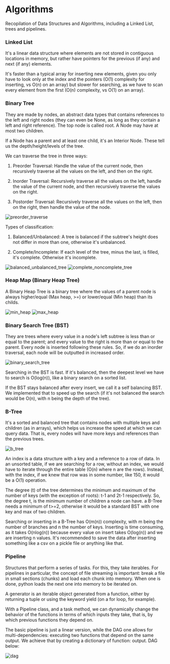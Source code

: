 # Algorithms

Recopilation of Data Structures and Algorithms, including a Linked List, trees and pipelines.


### Linked List

It's a linear data structure where elements are not stored in contiguous locations in memory, but rather have pointers for the previous (if any) and next (if any) elements.

It's faster than a typical array for inserting new elements, given you only have to look only at the index and the pointers (O(1) complexity for inserting, vs O(n) on an array) but slower for searching, as we have to scan every element from the first (O(n) complexity, vs O(1) on an array).


### Binary Tree

They are made by nodes, an abstract data types that contains references to the left and right nodes (they can even be None, as long as they contain a left and right reference). The top node is called root. A Node may have at most two children.

If a Node has a parent and at least one child, it's an Interior Node. These tell us the depth/height/levels of the tree.

We can traverse the tree in three ways:
	
   1. Preorder Traversal: Handle the value of the current node, then recursively traverse all the values on the left, and then on the right.
	
   2. Inorder Traversal: Recursively traverse all the values on the left, handle the value of the current node, and then recursively traverse the values on the right.
	
   3. Postorder Traversal: Recursively traverse all the values on the left, then on the right, then handle the value of the node.

![preorder_traverse](https://user-images.githubusercontent.com/63423173/97769300-731e8380-1b08-11eb-9746-14e4dc5a3c01.png)

Types of classification:

   1. Balanced/Unbalanced: A tree is balanced if the subtree's height does not differ in more than one, otherwise it's unbalanced.
	
   2. Complete/Incomplete: If each level of the tree, minus the last, is filled, it's complete. Otherwise it's incomplete.

![balanced_unbalanced_tree](https://user-images.githubusercontent.com/63423173/97769320-921d1580-1b08-11eb-8d5a-d2589b8aefbb.png)
![complete_noncomplete_tree](https://user-images.githubusercontent.com/63423173/97769324-9fd29b00-1b08-11eb-9f99-d876abe4ffa1.png)


### Heap Map (Binary Heap Tree)

A Binary Heap Tree is a binary tree where the values of a parent node is always higher/equal (Max heap, >=) or lower/equal (Min heap) than its childs.

![min_heap](https://user-images.githubusercontent.com/63423173/97769327-ad882080-1b08-11eb-9f7f-0da27e353245.png)
![max_heap](https://user-images.githubusercontent.com/63423173/97769333-bda00000-1b08-11eb-9680-cec8a5207bb0.png)


### Binary Search Tree (BST)

They are trees where every value in a node's left subtree is less than or equal to the parent; and every value to the right is more than or equal to the parent. Every node is inserted following these rules. So, if we do an inorder traversal, each node will be outputted in increased order.

![binary_search_tree](https://user-images.githubusercontent.com/63423173/97769361-ed4f0800-1b08-11eb-85c8-b4180e2c61b5.png)

Searching in the BST is fast. If it's balanced, then the deepest level we have to search is O(log(n)), like a binary search on a sorted list.

If the BST stays balanced after every insert, we call it a self balancing BST. We implemented that to speed up the search (if it's not balanced the search would be O(n), with n being the depth of the tree).


### B-Tree

It's a sorted and balanced tree that contains nodes with multiple keys and children (as in arrays), which helps us increase the speed at which we can query data. That is, every nodes will have more keys and references than the previous trees.

![b_tree](https://user-images.githubusercontent.com/63423173/97769366-fe981480-1b08-11eb-836b-75a239895f5d.png)

An index is a data structure with a key and a reference to a row of data. In an unsorted table, if we are searching for a row, without an index, we would have to iterate through the entire table (O(n) where n are the rows). Instead, with the index, if we knew that row was in some number, like 150, it would be a O(1) operation.

The degree (t) of the tree determines the minimum and maximum of the number of keys (with the exception of roots): t-1 and 2t-1 respectively. So, the degree t, is the minimum number of children a node can have. a B-Tree needs a minimum of t>=2, otherwise it would be a standard BST with one key and max of two children.

Searching or inserting in a B-Tree has O(m(n)) complexity, with m being the number of branches and n the number of keys. Inserting is time consuming, as it takes O(nlog(n)) because every value on insert takes O(log(n)) and we are inserting n values. It's recommended to save the data after inserting something like a csv on a pickle file or anything like that.


### Pipeline

Structures that perform a series of tasks. For this, they take iterables. For pipelines in particular, the concept of file streaming is important: break a file in small sections (chunks) and load each chunk into memory. When one is done, python loads the next one into memory to be iterated on.

A generator is an iterable object generated from a function, either by returning a tuple or using the keyword yield (on a for loop, for example).

With a Pipeline class, and a task method, we can dynamically change the behavior of the functions in terms of which inputs they take, that is, by which previous functions they depend on.

The basic pipeline is just a linear version, while the DAG one allows for multi-dependencies: executing two functions that depend on the same output. We achieve that by creating a dictionary of function: output. DAG below:

![dag](https://user-images.githubusercontent.com/63423173/97769377-17082f00-1b09-11eb-83f9-a02449d317da.png)
